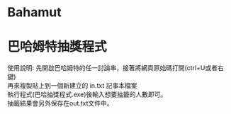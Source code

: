 # Bahamut
<h1>巴哈姆特抽獎程式</h1>

使用說明:
  先開啟巴哈姆特的任一討論串，接著將網頁原始碼打開(ctrl+U或者右鍵)<br/>
  再來複製貼上到一個新建立的 in.txt 記事本檔案<br/>
  執行程式(巴哈抽獎程式.exe)後輸入想要抽籤的人數即可。<br/>
  抽籤結果會另外保存在out.txt文件中。<br/>
